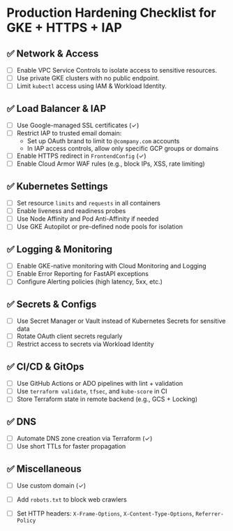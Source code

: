 
# Production Hardening Checklist for GKE + HTTPS + IAP

## ✅ Network & Access
- [ ] Enable VPC Service Controls to isolate access to sensitive resources.
- [ ] Use private GKE clusters with no public endpoint.
- [ ] Limit `kubectl` access using IAM & Workload Identity.

## ✅ Load Balancer & IAP
- [ ] Use Google-managed SSL certificates (✓)
- [ ] Restrict IAP to trusted email domain:
  - Set up OAuth brand to limit to `@company.com` accounts
  - In IAP access controls, allow only specific GCP groups or domains
- [ ] Enable HTTPS redirect in `FrontendConfig` (✓)
- [ ] Enable Cloud Armor WAF rules (e.g., block IPs, XSS, rate limiting)

## ✅ Kubernetes Settings
- [ ] Set resource `limits` and `requests` in all containers
- [ ] Enable liveness and readiness probes
- [ ] Use Node Affinity and Pod Anti-Affinity if needed
- [ ] Use GKE Autopilot or pre-defined node pools for isolation

## ✅ Logging & Monitoring
- [ ] Enable GKE-native monitoring with Cloud Monitoring and Logging
- [ ] Enable Error Reporting for FastAPI exceptions
- [ ] Configure Alerting policies (high latency, 5xx, etc.)

## ✅ Secrets & Configs
- [ ] Use Secret Manager or Vault instead of Kubernetes Secrets for sensitive data
- [ ] Rotate OAuth client secrets regularly
- [ ] Restrict access to secrets via Workload Identity

## ✅ CI/CD & GitOps
- [ ] Use GitHub Actions or ADO pipelines with lint + validation
- [ ] Use `terraform validate`, `tfsec`, and `kube-score` in CI
- [ ] Store Terraform state in remote backend (e.g., GCS + Locking)

## ✅ DNS
- [ ] Automate DNS zone creation via Terraform (✓)
- [ ] Use short TTLs for faster propagation

## ✅ Miscellaneous
- [ ] Use custom domain (✓)
- [ ] Add `robots.txt` to block web crawlers
- [ ] Set HTTP headers: `X-Frame-Options`, `X-Content-Type-Options`, `Referrer-Policy`

